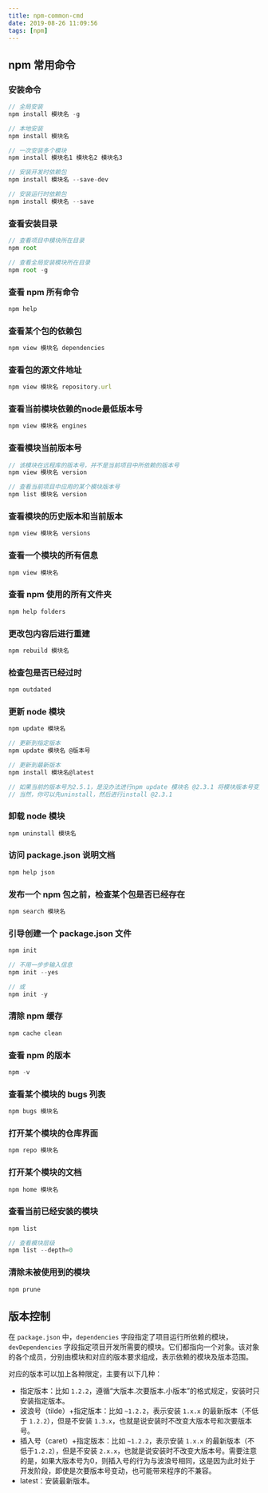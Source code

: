 ```yaml
---
title: npm-common-cmd
date: 2019-08-26 11:09:56
tags: [npm]
---
```


## npm 常用命令

### 安装命令

```js
// 全局安装
npm install 模块名 -g

// 本地安装
npm install 模块名

// 一次安装多个模块
npm install 模块名1 模块名2 模块名3

// 安装开发时依赖包
npm install 模块名 --save-dev

// 安装运行时依赖包
npm install 模块名 --save
```

### 查看安装目录

```js
// 查看项目中模块所在目录
npm root

// 查看全局安装模块所在目录
npm root -g
```

### 查看 npm 所有命令

```js
npm help
```

### 查看某个包的依赖包

```js
npm view 模块名 dependencies
```

### 查看包的源文件地址

```js
npm view 模块名 repository.url
```

### 查看当前模块依赖的node最低版本号

```js
npm view 模块名 engines
```

### 查看模块当前版本号

```js
// 该模块在远程库的版本号，并不是当前项目中所依赖的版本号
npm view 模块名 version

// 查看当前项目中应用的某个模块版本号
npm list 模块名 version
```

### 查看模块的历史版本和当前版本

```js
npm view 模块名 versions
```

### 查看一个模块的所有信息

```js
npm view 模块名
```

### 查看 npm 使用的所有文件夹

```js
npm help folders
```

### 更改包内容后进行重建

```js
npm rebuild 模块名
```

### 检查包是否已经过时

```js
npm outdated
```

### 更新 node 模块

```js
npm update 模块名

// 更新到指定版本
npm update 模块名 @版本号

// 更新到最新版本
npm install 模块名@latest

// 如果当前的版本号为2.5.1，是没办法进行npm update 模块名 @2.3.1 将模块版本号变为2.3.1的
// 当然，你可以先uninstall，然后进行install @2.3.1

```

### 卸载 node 模块

```js
npm uninstall 模块名
```

### 访问 package.json 说明文档

```js
npm help json
```

### 发布一个 npm 包之前，检查某个包是否已经存在

```js
npm search 模块名
```

### 引导创建一个 package.json 文件

```js
npm init

// 不用一步步输入信息
npm init --yes

// 或
npm init -y
```

### 清除 npm 缓存

```js
npm cache clean
```

### 查看 npm 的版本

```js
npm -v
```

### 查看某个模块的 bugs 列表

```js
npm bugs 模块名
```

### 打开某个模块的仓库界面

```js
npm repo 模块名
```

### 打开某个模块的文档

```js
npm home 模块名
```

### 查看当前已经安装的模块

```js
npm list

// 查看模块层级
npm list --depth=0
```

### 清除未被使用到的模块

```js
npm prune
```

## 版本控制

在 `package.json` 中，`dependencies` 字段指定了项目运行所依赖的模块，`devDependencies` 字段指定项目开发所需要的模块。它们都指向一个对象。该对象的各个成员，分别由模块和对应的版本要求组成，表示依赖的模块及版本范围。

对应的版本可以加上各种限定，主要有以下几种：

- 指定版本：比如 `1.2.2`，遵循“大版本.次要版本.小版本”的格式规定，安装时只安装指定版本。
- 波浪号（tilde）+指定版本：比如 `~1.2.2`，表示安装 `1.x.x` 的最新版本（不低于 `1.2.2`），但是不安装 `1.3.x`，也就是说安装时不改变大版本号和次要版本号。
- 插入号（caret）+指定版本：比如 `~1.2.2`，表示安装 `1.x.x` 的最新版本（不低于`1.2.2`），但是不安装 `2.x.x`，也就是说安装时不改变大版本号。需要注意的是，如果大版本号为0，则插入号的行为与波浪号相同，这是因为此时处于开发阶段，即使是次要版本号变动，也可能带来程序的不兼容。
- latest：安装最新版本。
